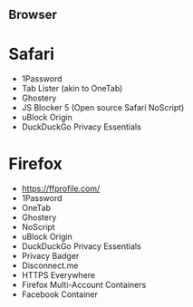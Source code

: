 Browser
---

Safari
===
- 1Password
- Tab Lister (akin to OneTab)
- Ghostery
- JS Blocker 5 (Open source Safari NoScript)
- uBlock Origin
- DuckDuckGo Privacy Essentials

Firefox
===
- https://ffprofile.com/
- 1Password
- OneTab
- Ghostery
- NoScript
- uBlock Origin
- DuckDuckGo Privacy Essentials
- Privacy Badger
- Disconnect.me
- HTTPS Everywhere
- Firefox Multi-Account Containers
- Facebook Container
